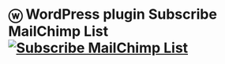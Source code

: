 

ⓦ WordPress plugin Subscribe MailChimp List [![Subscribe MailChimp List](https://img.shields.io/wordpress/plugin/dt/subscribe-mailchimp-list.svg)](https://wordpress.org/plugins/subscribe-mailchimp-list/)
=======================
